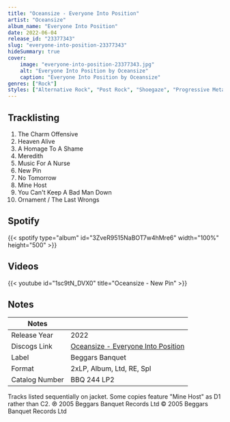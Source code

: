 ```yaml
---
title: "Oceansize - Everyone Into Position"
artist: "Oceansize"
album_name: "Everyone Into Position"
date: 2022-06-04
release_id: "23377343"
slug: "everyone-into-position-23377343"
hideSummary: true
cover:
    image: "everyone-into-position-23377343.jpg"
    alt: "Everyone Into Position by Oceansize"
    caption: "Everyone Into Position by Oceansize"
genres: ["Rock"]
styles: ["Alternative Rock", "Post Rock", "Shoegaze", "Progressive Metal", "Post-Hardcore"]
---
```

## Tracklisting
1. The Charm Offensive
2. Heaven Alive
3. A Homage To A Shame
4. Meredith
5. Music For A Nurse
6. New Pin
7. No Tomorrow
8. Mine Host
9. You Can't Keep A Bad Man Down
10. Ornament / The Last Wrongs
## Spotify
{{< spotify type="album" id="3ZveR9515NaBOT7w4hMre6" width="100%" height="500" >}}

## Videos
{{< youtube id="1sc9tN_DVX0" title="Oceansize - New Pin" >}}

## Notes
| Notes          |             |
| ---------------| ----------- |
| Release Year   | 2022 |
| Discogs Link   | [Oceansize - Everyone Into Position](https://www.discogs.com/release/23377343-Oceansize-Everyone-Into-Position) |
| Label          | Beggars Banquet |
| Format         | 2xLP, Album, Ltd, RE, Spl |
| Catalog Number | BBQ 244 LP2 |

Tracks listed sequentially on jacket.  Some copies feature "Mine Host" as D1 rather than C2.  ℗ 2005 Beggars Banquet Records Ltd © 2005 Beggars Banquet Records Ltd 
